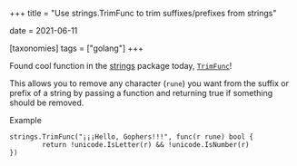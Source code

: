 +++
title = "Use strings.TrimFunc to trim suffixes/prefixes from strings"

date = 2021-06-11

[taxonomies]
tags = ["golang"]
+++

Found cool function in the [strings](https://golang.org/pkg/strings/) package today, [`TrimFunc`](https://golang.org/pkg/strings/#TrimFunc)! 


This allows you to remove any character (`rune`) you want from the suffix or prefix of a string by passing a function and returning true if something should be removed. 

Example

```
strings.TrimFunc("¡¡¡Hello, Gophers!!!", func(r rune) bool {
		return !unicode.IsLetter(r) && !unicode.IsNumber(r)
})
```
